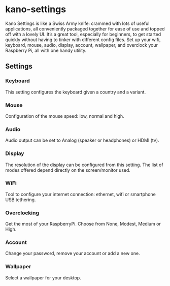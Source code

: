 # kano-settings


Kano Settings is like a Swiss Army knife: crammed with lots of useful applications, all conveniently packaged together for ease of use and topped off with a lovely UI. It’s a great tool, especially for beginners, to get started quickly without having to tinker with different config files. Set up your wifi, keyboard, mouse, audio, display, account, wallpaper, and overclock your Raspberry Pi, all with one handy utility.

## Settings


### Keyboard

This setting configures the keyboard given a country and a variant.

### Mouse

Configuration of the mouse speed: low, normal and high.

### Audio

Audio output can be set to Analog (speaker or headphones) or HDMI (tv).

### Display

The resolution of the display can be configured from this setting. The list of modes offered depend directly on the screen/monitor used.

### WiFi

Tool to configure your internet connection: ethernet, wifi or smartphone USB tethering.

### Overclocking

Get the most of your RaspberryPi. Choose from None, Modest, Medium or High.

### Account

Change your password, remove your account or add a new one.

### Wallpaper

Select a wallpaper for your desktop.
